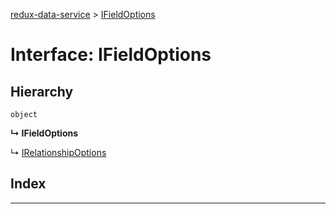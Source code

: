 [redux-data-service](../README.md) > [IFieldOptions](../interfaces/ifieldoptions.md)

# Interface: IFieldOptions

## Hierarchy

 `object`

**↳ IFieldOptions**

↳  [IRelationshipOptions](irelationshipoptions.md)

## Index

---

